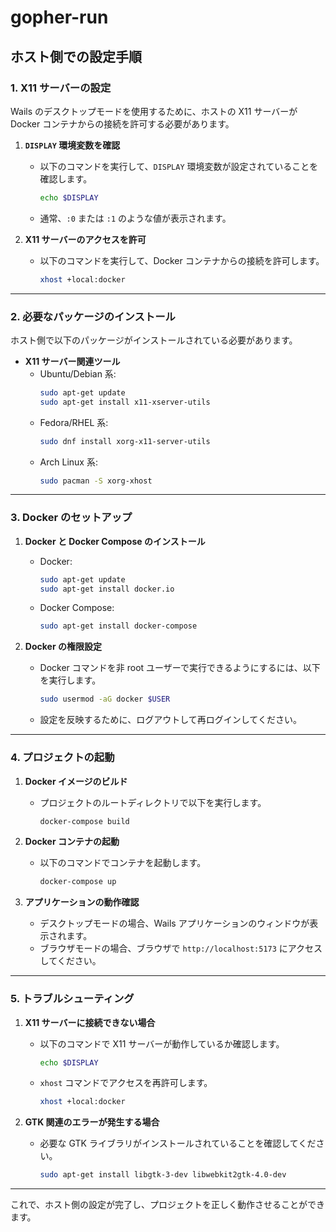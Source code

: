 # gopher-run

## ホスト側での設定手順

### 1. X11 サーバーの設定

Wails のデスクトップモードを使用するために、ホストの X11 サーバーが Docker コンテナからの接続を許可する必要があります。

1. **`DISPLAY` 環境変数を確認**
   - 以下のコマンドを実行して、`DISPLAY` 環境変数が設定されていることを確認します。
     ```bash
     echo $DISPLAY
     ```
   - 通常、`:0` または `:1` のような値が表示されます。

2. **X11 サーバーのアクセスを許可**
   - 以下のコマンドを実行して、Docker コンテナからの接続を許可します。
     ```bash
     xhost +local:docker
     ```

---

### 2. 必要なパッケージのインストール

ホスト側で以下のパッケージがインストールされている必要があります。

- **X11 サーバー関連ツール**
  - Ubuntu/Debian 系:
    ```bash
    sudo apt-get update
    sudo apt-get install x11-xserver-utils
    ```
  - Fedora/RHEL 系:
    ```bash
    sudo dnf install xorg-x11-server-utils
    ```
  - Arch Linux 系:
    ```bash
    sudo pacman -S xorg-xhost
    ```

---

### 3. Docker のセットアップ

1. **Docker と Docker Compose のインストール**
   - Docker:
     ```bash
     sudo apt-get update
     sudo apt-get install docker.io
     ```
   - Docker Compose:
     ```bash
     sudo apt-get install docker-compose
     ```

2. **Docker の権限設定**
   - Docker コマンドを非 root ユーザーで実行できるようにするには、以下を実行します。
     ```bash
     sudo usermod -aG docker $USER
     ```
   - 設定を反映するために、ログアウトして再ログインしてください。

---

### 4. プロジェクトの起動

1. **Docker イメージのビルド**
   - プロジェクトのルートディレクトリで以下を実行します。
     ```bash
     docker-compose build
     ```

2. **Docker コンテナの起動**
   - 以下のコマンドでコンテナを起動します。
     ```bash
     docker-compose up
     ```

3. **アプリケーションの動作確認**
   - デスクトップモードの場合、Wails アプリケーションのウィンドウが表示されます。
   - ブラウザモードの場合、ブラウザで `http://localhost:5173` にアクセスしてください。

---

### 5. トラブルシューティング

1. **X11 サーバーに接続できない場合**
   - 以下のコマンドで X11 サーバーが動作しているか確認します。
     ```bash
     echo $DISPLAY
     ```
   - `xhost` コマンドでアクセスを再許可します。
     ```bash
     xhost +local:docker
     ```

2. **GTK 関連のエラーが発生する場合**
   - 必要な GTK ライブラリがインストールされていることを確認してください。
     ```bash
     sudo apt-get install libgtk-3-dev libwebkit2gtk-4.0-dev
     ```

---

これで、ホスト側の設定が完了し、プロジェクトを正しく動作させることができます。